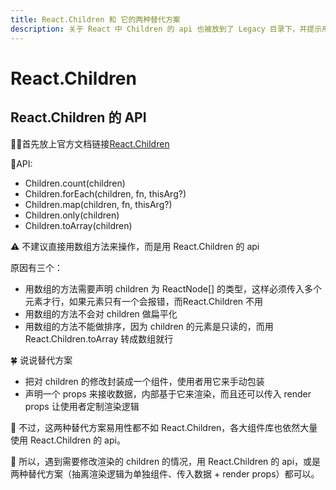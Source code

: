 ```yaml
---
title: React.Children 和 它的两种替代方案
description: 关于 React 中 Children 的 api 也被放到了 Legacy 目录下，并提示用 Children 的 api 会导致代码脆弱，建议用别的方式替代
---
```


# React.Children

## React.Children 的 API

🔗🔗首先放上官方文档链接[React.Children](https://zh-hans.react.dev/reference/react/Children)

🧿API:

+ Children.count(children)
+ Children.forEach(children, fn, thisArg?)
+ Children.map(children, fn, thisArg?)
+ Children.only(children)
+ Children.toArray(children)

⚠️ 不建议直接用数组方法来操作，而是用 React.Children 的 api

原因有三个：
+ 用数组的方法需要声明 children 为 ReactNode[] 的类型，这样必须传入多个元素才行，如果元素只有一个会报错，而React.Children 不用
+ 用数组的方法不会对 children 做扁平化
+ 用数组的方法不能做排序，因为 children 的元素是只读的，而用 React.Children.toArray 转成数组就行

🍀 说说替代方案

+ 把对 children 的修改封装成一个组件，使用者用它来手动包装
+ 声明一个 props 来接收数据，内部基于它来渲染，而且还可以传入 render props 让使用者定制渲染逻辑

🍃 不过，这两种替代方案易用性都不如 React.Children，各大组件库也依然大量使用 React.Children 的 api。

🍂 所以，遇到需要修改渲染的 children 的情况，用 React.Children 的 api，或是两种替代方案（抽离渲染逻辑为单独组件、传入数据 + render props）都可以。


